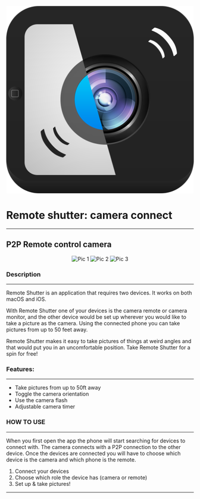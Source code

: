 
<p align="center" >
  <img src="Docs/icon.png" title="Remote Shutter" float=left>
</p>

# Remote shutter: camera connect
---
## P2P Remote control camera

<p align="center" >
  <img src="store_assets/2.1/imgs/3.png" title="Pic 1" float=left>
  <img src="store_assets/2.1/imgs/5.png" title="Pic 2" float=left>
  <img src="store_assets/2.1/imgs/1.png" title="Pic 3" float=left>
</p>

### Description
---
Remote Shutter is an application that requires two devices. It works on both macOS and iOS. 

With Remote Shutter one of your devices is the camera remote or camera monitor, and the other device would be set up wherever you would like to take a picture as the camera. Using the connected phone you can take pictures from up to 50 feet away.

Remote Shutter makes it easy to take pictures of things at weird angles and that would put you in an uncomfortable position. Take Remote Shutter for a spin for free!

### Features:
---
- Take pictures from up to 50ft away
- Toggle the camera orientation
- Use the camera flash
- Adjustable camera timer

### HOW TO USE
---
When you first open the app the phone will start searching for devices to connect with. The camera connects with a P2P connection to the other device. Once the devices are connected you will have to choose which device is the camera and which phone is the remote. 
1. Connect your devices
2. Choose which role the device has (camera or remote)
3. Set up & take pictures!
---